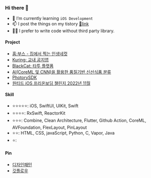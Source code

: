 ### Hi there 👋

- 🌱 I’m currently learning `iOS Development`
- 📫 I post the things on my tistory [🔗link](https://rldd.tistory.com)
- 👩‍🌾 I prefer to write code without third party library.

#### Project
- [홈:부스 - 집에서 찍는 인생네컷](https://apps.apple.com/kr/app/%ED%99%88-%EB%B6%80%EC%8A%A4/id6444832811)
- [Kuring: 교내 공지앱](https://github.com/KU-Stacks)
- [BlackCat: 타투 플랫폼](https://github.com/CatPlace/black-cat-ios)
- [AI(CoreML 및 CNN)을 활용한 품질기반 신선식품 분류](https://github.com/lgvv/SmartAI)
- [PhotorySDK](https://github.com/Photory-Official/photory-sdk-ios)
- [원티드 iOS 프리온보딩 챌린지 2022년 11월](https://github.com/lgvv/MyCreditManager)

#### Skill
 - ⭐️⭐️⭐️⭐️⭐️: iOS, SwiftUI, UIKit, Swift
 - ⭐️⭐️⭐️⭐️: RxSwift, ReactorKit
 - ⭐️⭐️⭐️: Combine, Clean Architecture, Flutter, Github Action, CoreML, AVFoundation, FlexLayout, PinLayout
 - ⭐️⭐️: HTML, CSS, javaScript, Python, C, Vapor, Java
 - ⭐️: 

#### Pin
 - [디자인패턴](https://github.com/lgvv/DesignPattern)
 - [깃플로우](https://rldd.tistory.com/450)
